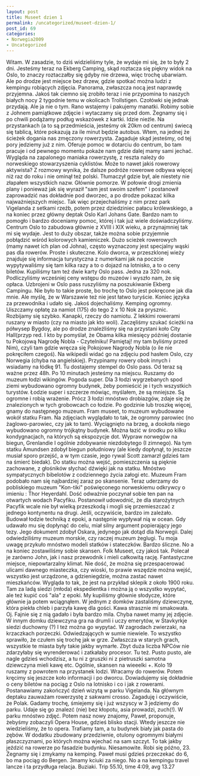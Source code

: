 ```yaml
---
layout: post
title: Museet dzien 1
permalink: /uncategorized/museet-dzien-1/
post_id: 69
categories: 
- Norwegia2009
- Uncategorized
---
```


Witam. W zasadzie, to dziś widzieliśmy tyle, że wydaje mi się, że to były 2 dni. Jesteśmy teraz na Ekberg Camping, skąd roztacza się piękny widok na Oslo, to znaczy roztaczałby się gdyby nie drzewa, więc trochę ubarwiam. Ale po drodze jest miejsce bez drzew, gdzie spotkać można ludzi z kempingu robiących zdjęcia. Panorama, zwłaszcza nocą jest naprawdę przyjemna. Jakoś tak ciemno się zrobiło teraz i nie przypomina to naszych białych nocy 2 tygodnie temu w okolicach Trollstigen. Czołówki się jednak przydają. Ale ja nie o tym. Rano wstajemy i pakujemy manatki. Robimy sobie z Johnem pamiątkowe zdjęcie i wytaczamy się przed dom. Żegnamy się i po chwili podążamy podług wskazówek z kartki. Idzie nieźle. Na przystankach (a to są przedmieścia, jesteśmy ok 20km od centrum) świecą się tablicą, które pokazują za ile minut będzie autobus. Wtem, na jednej że ścieżek dogania nas zmęczony rowerzysta. Zagaduje skąd jesteśmy, od tej pory jedziemy już z nim. Oferuje pomoc w dotarciu do centrum, bo tam pracuje i od pewnego momentu pokaże nam gdzie dalej mamy sami jechać. Wygląda na zapalonego maniaka rowerzystę, z reszta należy do norweskiego stowarzyszenia cyklistów. Może to nawet jakiś rowerowy aktywista? Z rozmowy wynika, że dalsze podróże rowerowe odbywa więcej niż raz do roku i nie ominął też polski. Tłumaczył gdzie był, ale niestety nie złapałem wszystkich nazw. Głównie pomorze. W połowie drogi zmienia plany i ponieważ jak się wyraził "sam jest swoim szefem" i postanowił zaprowadzić nas dokładnie pod dworzec, a po drodze pokazać kilka najważniejszych miejsc. Tak więc przejechaliśmy z nim przez park Vigelanda z setkami rzeźb, potem przez dziedziniec pałacu królewskiego, a na koniec przez główny deptak Oslo Karl Johans Gate. Bardzo nam to pomogło i bardzo doceniamy pomoc, której i tak już wiele doświadczyliśmy. Centrum Oslo to zabudowa głównie z XVIII i XIX wieku, a przynajmniej tak mi się wydaje. Jest to duży obszar, także można sobie przyjemnie pobłądzić wśród kolorowych kamieniczek. Dużo scieżek rowerowych (mamy nawet ich plan od Johna), często wyznaczony jest specjalny wąski pas dla rowerów. Proste i skuteczne. Kolo dworca, w przeszklonej wieży znajduje się informacja turystyczna z numerkami jak na poczcie wypytywaliśmy się tam kilka razy a to o dojazd na lotnisko, a to o ceny biletów. Kupiliśmy tam też dwie karty Oslo pass. Jedna za 320 nok. Podliczyliśmy wcześniej ceny wstępu do muzeów i wyszło nam, że się opłaca. Uzbrojeni w Oslo pass ruszyliśmy na poszukiwanie Ekberg Campingu. Nie było to takie proste, bo trochę to Oslo jest pokręcone jak dla mnie. Ale myślę, że w Warszawie też nie jest łatwo turyście. Koniec języka za przewodnika i udało się. Jakoś dojechaliśmy. Kemping ogromny. Uiszczamy opłatę za namiot (175) do tego 2 x 10 Nok za prysznic. Rozbijamy się szybko. Kanapki, rzeczy do namiotu. Z lekkimi rowerami ruszany w miasto (czy na miasto jak kto woli). Zaczęliśmy szukać ścieżki na półwysep Bygdoy, ale po drodze znaleźliśmy się na przystani koło City Hall(przyp red. I kto by pomyślał, że Obama kilka miesięcy później dostanie tu Pokojową Nagrodę Nobla - Czytelniku! Pamiętaj! my tam byliśmy przed Nim), czyli tam gdzie wręcza się Pokojowe Nagrody Nobla (o ile nie pokręciłem czegoś). Na wikipedii widać go na zdjęciu pod hasłem Oslo, czy Norwegia (chyba na angielskiej). Przypinamy rowery obok innych i wsiadamy na łódkę 91. Tu dostajemy stempel do Oslo pass. Od teraz są ważne przez 48h. Po 10 minutach jesteśmy na miejscu. Ruszamy do muzeum łodzi wikingów. Pogoda super. Dla 3 łodzi wygrzebanych spod ziemi wybudowano ogromny budynek, żeby pomieścić je i tych wszystkich turystów. Łodzie super i szczerze mówiąc, myślałem, że są mniejsze. Są ogromne i robią wrażenie. Prócz 3 łodzi mnóstwo drobiazgów, zdaje się że znalezionych w tych grobowcach co łodzie. Po godzinie lub troszkę więcej, gnamy do następnego muzeum. Fram museet, to muzeum wybudowane wokół statku Fram. Na zdjęciach wyglądało to tak, że ogromny parowiec (no żaglowo-parowiec, czy jak to tam). Wyciągnięto na brzeg, a dookoła niego wybudowano ogromny trójkątny budynek. Można łazić w środku po kilku kondygnacjach, na których są ekspozycje dot. Wypraw norwegów na biegun, Grenlandie I ogólnie zdobywanie niezdobytego (I zimnego). Na tym statku Amundsen zdobył biegun południowy (ale kiedy dopłynął, to jeszcze musiał sporo przejść, a w tym czasie, jego rywal Scott zamarzł gdzieś tam na śmierć biedak). Do statku można wejść, pomieszczenia są pięknie zachowane, z głośników słychać dźwięki jak na statku. Mnóstwo sympatycznych bibelotów z codziennego życia załogi etc. Muzeum Fram podobało nam się najbardziej zaraz po skansenie. Teraz uderzamy do pobliskiego muzeum "Kon-tiki" poświęconego norweskiemu odkrywcy o imieniu : Thor Heyerdahl. Dość odważnie poczynał sobie ten pan na otwartych wodach Pacyfiku. Postanowił udowodnić, że dla starożytnych Pacyfik wcale nie był wielką przeszkodą i mogli się przemieszczać z jednego kontynentu na drugi. Jeśli, oczywiście, bardzo im zależało. Budował łodzie techniką z epoki, a następnie wypływał nią w ocean. Gdy udawało mu się dopłynąć do celu, miał silny argument popierający jego tezy. Jego dokument zdobył Oskara, jedynego jak dotąd dla Norwegii. Dalej odwiedziliśmy muzeum morskie, czy raczej muzeum żeglugi. Tu moja uwagę przykuło mnóstwo modeli statków i stateczków. Bardzo śliczne. No a na koniec zostawiliśmy sobie skansen. Folk Museet, czy jakoś tak. Polecał je zarówno John, jak i nasz przewodnik i mieli całkowitą rację. Fantastyczne miejsce, niepowtarzalny klimat. Nie dość, że można się przespacerować ulicami dawnego miasteczka, czy wioski, to prawie wszędzie można wejść, wszystko jest urządzone, a gdzieniegdzie, można zastać nawet mieszkańców. Wygląda to tak, że jest na przykład sklepik z około 1900 roku. Tam za ladą siedzi (młoda) ekspedientka i można ją o wszystko wypytać, ale też kupić coś "ala" z epoki. My kupiliśmy głównie słodycze, które głównie ja potem wciągnąłem. W jednym z domków zastaliśmy dziewczynę, która piekła chleb i parzyła kawę dla gości. Kawa strasznie mi smakowała. Oj. Fajnie się z nią gadało i była bardzo mila. Chyba nawet mamy jej zdjęcie. W innym domku dziewczyna gra na drumli i uczy emerytów, w Stavkyrkje siedzi duchowny (?) I też można go wypytać. W zagrodach zwierzaki, na krzaczkach porzeczki. Odwiedzających w sumie niewiele. To wszystko sprawiło, że czułem się trochę jak w grze. Zwłaszcza w starych grach, wszystkie te miasta były takie jakby wymarłe. Zbyt duża liczba NPCów nie zdarzyłaby się wyrenderować i zatkałaby procesor. Tu też. Pusto pusto, ale nagle gdzieś wchodzisz, a tu ni z gruszki ni z pietruszki samotna dziewczyna mieli kawę etc. Ogólnie, skansen na wieeelki +. Kolo 19 ruszamy z powrotem na przystanek lodzi. Wracamy do rowerów. Potem kręcimy się jeszcze koło informacji i po dworcu. Dowiadujemy się dokładnie o ceny biletów na pociąg z Oslo na lotnisko i co i jak z rowerami. Postanawiamy zakończyć dzień wizytą w parku Vigelanda. Na głównym deptaku zauważam rowerzystę z sakwami crosso. Zagaduję i oczywiście, że Polak. Gadamy trochę, śmiejemy się i już wszyscy w 3 jedziemy do parku. Udaje się go znalezć (nie) bez kłopotu, asia prowadzi, zuch(!). W parku mnóstwo zdjęć. Potem nasz nowy znajomy, Paweł, proponuje, żebyśmy zobaczyli Opera House, gdzieś blisko stacji. Wtedy jeszcze nie wiedzieliśmy, że to opera. Trafiamy tam, a tu budynek biały jak pasta do zębów. W dodatku zbudowany przedziwnie, otulony ogromnymi białymi płaszczyznami, po których można wjechać na sam szczyt. To tak jakby jeździć na rowerze po fasadzie budynku. Niesamowite. Robi się późno, 23. Żegnamy się i zmykamy na kemping. Paweł musi gdzieś przeczekać do 6, bo ma pociąg do Bergen. 3mamy kciuki za niego. No a na kempingu travel lancze i ta przydługa relacja. Buziaki. Trip 55.10, time 4:09, avg 13.27